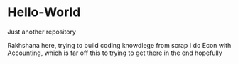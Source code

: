 # Hello-World

Just another repository

Rakhshana here, trying to build coding knowdlege from scrap 
I do Econ with Accounting, which is far off this to trying to get there in the end hopefully 
